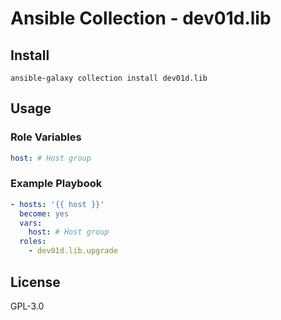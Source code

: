 # Ansible Collection - dev01d.lib

## Install

```shell
ansible-galaxy collection install dev01d.lib
```

## Usage

### Role Variables

```yml
host: # Host group
```

### Example Playbook

```yml
- hosts: '{{ host }}'
  become: yes
  vars:
    host: # Host group
  roles:
    - dev01d.lib.upgrade
```

## License

GPL-3.0
